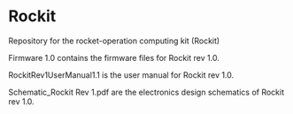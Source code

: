 # Rockit
Repository for the rocket-operation computing kit (Rockit)

Firmware 1.0 contains the firmware files for Rockit rev 1.0.

RockitRev1UserManual1.1 is the user manual for Rockit rev 1.0.

Schematic_Rockit Rev 1.pdf are the electronics design schematics of Rockit rev 1.0.
